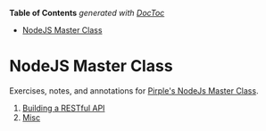 <!-- START doctoc generated TOC please keep comment here to allow auto update -->
<!-- DON'T EDIT THIS SECTION, INSTEAD RE-RUN doctoc TO UPDATE -->
**Table of Contents**  *generated with [DocToc](https://github.com/thlorenz/doctoc)*

- [NodeJS Master Class](#nodejs-master-class)

<!-- END doctoc generated TOC please keep comment here to allow auto update -->

# NodeJS Master Class

Exercises, notes, and annotations for [Pirple's NodeJs Master Class](https://pirple.thinkific.com/courses/the-nodejs-master-class).

1. [Building a RESTful API](./01-building-a-restful-api)
2. [Misc](./misc)
